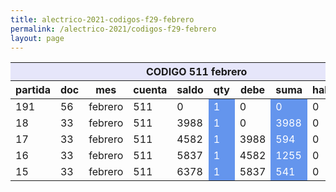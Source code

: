 ```yaml
--- 
title: alectrico-2021-codigos-f29-febrero
permalink: /alectrico-2021/codigos-f29-febrero
layout: page
--- 
```


<table>
<thead> <th style='background-color: lavender' colspan='10'> CODIGO 511	febrero </th></thead>
<tr><th> partida </th> <th> doc </th> <th> mes </th> <th>  cuenta  </th> <th> saldo  </th> <th>   qty </th> <th> debe </th><th> suma </th>  <th> haber </th> <th> suma </th>  </tr>
<tbody>
<tr> <td> 191 </td> <td> 56</td> <td> febrero </td> <td>  511 </td> <td> 0</td> <td style='color: white; background-color: cornflowerblue'>  1 </td> <td> 0 </td> <td style='color: white; background-color: cornflowerblue'> 0</td> <td> 0</td> <td style='color: white; background-color: cornflowerblue'>0  </td> </tr>
<tr> <td> 18 </td> <td> 33</td> <td> febrero </td> <td>  511 </td> <td> 3988</td> <td style='color: white; background-color: cornflowerblue'>  1 </td> <td> 0 </td> <td style='color: white; background-color: cornflowerblue'> 3988</td> <td> 0</td> <td style='color: white; background-color: cornflowerblue'>0  </td> </tr>
<tr> <td> 17 </td> <td> 33</td> <td> febrero </td> <td>  511 </td> <td> 4582</td> <td style='color: white; background-color: cornflowerblue'>  1 </td> <td> 3988 </td> <td style='color: white; background-color: cornflowerblue'> 594</td> <td> 0</td> <td style='color: white; background-color: cornflowerblue'>0  </td> </tr>
<tr> <td> 16 </td> <td> 33</td> <td> febrero </td> <td>  511 </td> <td> 5837</td> <td style='color: white; background-color: cornflowerblue'>  1 </td> <td> 4582 </td> <td style='color: white; background-color: cornflowerblue'> 1255</td> <td> 0</td> <td style='color: white; background-color: cornflowerblue'>0  </td> </tr>
<tr> <td> 15 </td> <td> 33</td> <td> febrero </td> <td>  511 </td> <td> 6378</td> <td style='color: white; background-color: cornflowerblue'>  1 </td> <td> 5837 </td> <td style='color: white; background-color: cornflowerblue'> 541</td> <td> 0</td> <td style='color: white; background-color: cornflowerblue'>0  </td> </tr>
</tbody>
</table>
